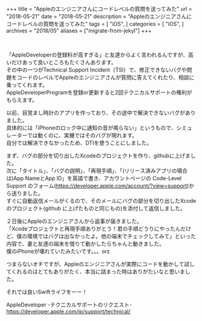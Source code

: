 +++
title = "Appleのエンジニアさんにコードレベルの質問を送ってみた"
url = "2018-05-21"
date = "2018-05-21"
description = "Appleのエンジニアさんにコードレベルの質問を送ってみた"
tags = [
    "iOS",
]
categories = [
    "iOS",
]
archives = "2018/05"
aliases = ["migrate-from-jekyl"]
+++

<br>

「AppleDeveloperの登録料が高すぎる」と友達からよく言われるんですが、高いだけあって良いところもたくさんあります。  
その中の一つがTechnical Support Incident（TSI）で、修正できないバグや問題をコードのレベルでAppleのエンジニアさんが質問に答えてくれたり、相談に乗ってくれます。  
AppleDeveloperProgramを登録or更新すると2回テクニカルサポートの権利がもらえます。  

以前、目覚まし時計のアプリを作っており、その途中で解決できないバグがありました。  
具体的には「iPhoneのロック中に通知の音が鳴らない」というもので、シミュレーターでは動くのに、実機ではそのバグが現れます。  
自分では解決できなかったため、DTIを使うことにしました。  

まず、バグの部分を切り出したXcodeのプロジェクトを作り、githubに上げました。  
次に「タイトル」、「バグの説明」、「再現手順」、「(リリース済みアプリの場合は)App NameとApp ID」を英語で書き、アカウントページの Code-Level Support のフォーム(https://developer.apple.com/account/?view=support)から送りました。  
すぐに自動返信メールがくるので、そのメールにバグの部分を切り出したXcodeのプロジェクト(github に上げたものと同じもの)を添付して返信しました。  

２日後にAppleのエンジニアさんから返事が届きました。  
「Xcodeプロジェクトと再現手順ありがとう！君の手順どうりにやったんだけど、僕の環境ではバグは出なかったよ。他の端末でチェックしてみて」といった内容で、妻と友達の端末を借りて動かしたらちゃんと動きました。  
僕のiPhoneが壊れていたみたいです。。。orz  

つまらないオチですが、Appleのエンジニアさんが実際にコードを動かして試してくれるのはとてもありがたく、本当に詰まった時はありがたいなと思いました。  

それでは良いSwiftライフをーー！  

AppleDeveloper -テクニカルサポートのリクエスト-  
https://developer.apple.com/jp/support/technical/  
